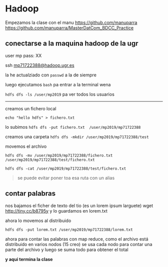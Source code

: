 # Hadoop

Empezamos la clase con el manu
https://github.com/manuparra
https://github.com/manuparra/MasterDatCom_BDCC_Practice

## conectarse a la maquina hadoop de la ugr

user mp<DNI>
pass: XX<DNI>

ssh mp71722388@hadoop.ugr.es

la he actualziado con `passwd` a la de siempre

luego ejecutamos `bash` pa entrar a la terminal wena


`hdfs dfs -ls /user/mp2019` pa ver todos los usuarios

----

creamos un fichero local

`echo "hello hdfs" > fichero.txt`

lo subimos
`hdfs dfs -put fichero.txt  /user/mp2019/mp71722388`

creamos una carpeta
`hdfs dfs -mkdir /user/mp2019/mp71722388/test`

movemos el archivo

``hdfs dfs -mv /user/mp2019/mp71722388/fichero.txt /user/mp2019/mp71722388/test/fichero.txt``

``hdfs dfs -cat /user/mp2019/mp71722388/test/fichero.txt``

> se puede evitar poner toa esa ruta con un alias

## contar palabras

nos bajamos el ficher de texto del tio (es un lorem ipsum larguete)
wget http://tiny.cc/b8795y
y lo guardamos en lorem.txt

ahora lo movemos al distribuido

`hdfs dfs -put lorem.txt /user/mp2019/mp71722388/lorem.txt`

ahora para contar las palabras con map reduce, como el archivo está distribuido en varios nodos (15 creo) se usa cada nodo para contar una parte del archivo y luego se suma todo para obtener el total

**y aqui termina la clase**
